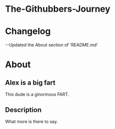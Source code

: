 # The-Githubbers-Journey
# Changelog
--Updated the About section of 'README.md'
# About
## Alex is a big fart
This dude is a ginormous FART.
## Description
What more is there to say.
